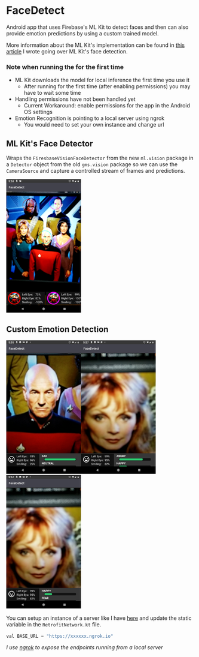# FaceDetect
Android app that uses Firebase's ML Kit to detect faces and then can also provide
emotion predictions by using a custom trained model.

More information about the ML Kit's implementation can be found in [this article](https://medium.com/rocket-fuel/quick-look-face-detection-on-android-using-ml-kit-7041de41df4c) I wrote going over ML Kit's face detection.


### Note when running the for the first time
* ML Kit downloads the model for local inference the first time you use it
  * After running for the first time (after enabling permissions) you may have to wait some time
* Handling permissions have not been handled yet
  * Current Workaround: enable permissions for the app in the Android OS settings
* Emotion Recognition is pointing to a local server using ngrok
  * You would need to set your own instance and change url

## ML Kit's Face Detector
Wraps the `FiresbaseVisionFaceDetector` from the new `ml.vision` package in a `Detector` object from the
 old `gms.vision` package so we can use the `CameraSource` and capture a controlled stream of frames and predictions.

<img src="images/all_faces.png" width="200">

 ## Custom Emotion Detection
 <img src="images/picard_emotion.png" width="200"><img src="images/crusher_emotion.png" width="200"><img src="images/crusher_emotion2.png" width="200">

 You can setup an instance of a server like I have [here](https://github.com/JsFlo/EmotionRecServer) and update the static variable in the `RetrofitNetwork.kt` file.

 ```java
 val BASE_URL = "https://xxxxxx.ngrok.io"
 ```
*I use [ngrok](https://ngrok.com/) to expose the endpoints running from a local server*
